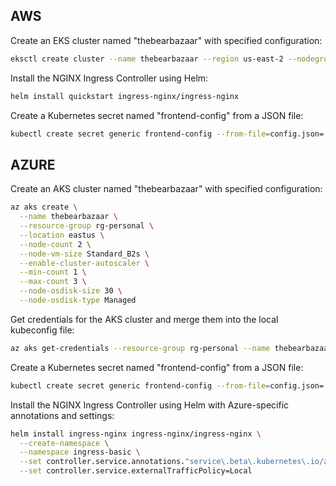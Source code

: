 ## AWS

Create an EKS cluster named "thebearbazaar" with specified configuration:

```bash
eksctl create cluster --name thebearbazaar --region us-east-2 --nodegroup-name my-nodegroup --node-type t3.medium --nodes 2 --nodes-min 1 --nodes-max 3 --managed --node-volume-size=30 --node-volume-type=gp3
```

Install the NGINX Ingress Controller using Helm:

```bash
helm install quickstart ingress-nginx/ingress-nginx
```

Create a Kubernetes secret named "frontend-config" from a JSON file:

```bash
kubectl create secret generic frontend-config --from-file=config.json=../secrets/config.json
```

## AZURE

Create an AKS cluster named "thebearbazaar" with specified configuration:

```bash
az aks create \
  --name thebearbazaar \
  --resource-group rg-personal \
  --location eastus \
  --node-count 2 \
  --node-vm-size Standard_B2s \
  --enable-cluster-autoscaler \
  --min-count 1 \
  --max-count 3 \
  --node-osdisk-size 30 \
  --node-osdisk-type Managed
```

Get credentials for the AKS cluster and merge them into the local kubeconfig file:

```bash
az aks get-credentials --resource-group rg-personal --name thebearbazaar
```

Create a Kubernetes secret named "frontend-config" from a JSON file:

```bash
kubectl create secret generic frontend-config --from-file=config.json=../secrets/config.json
```

Install the NGINX Ingress Controller using Helm with Azure-specific annotations and settings:

```bash
helm install ingress-nginx ingress-nginx/ingress-nginx \
  --create-namespace \
  --namespace ingress-basic \
  --set controller.service.annotations."service\.beta\.kubernetes\.io/azure-load-balancer-health-probe-request-path"=/healthz \
  --set controller.service.externalTrafficPolicy=Local
```
